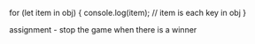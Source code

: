 for (let item in obj) {
console.log(item); // item is each key in obj
}

assignment -
stop the game when there is a winner
